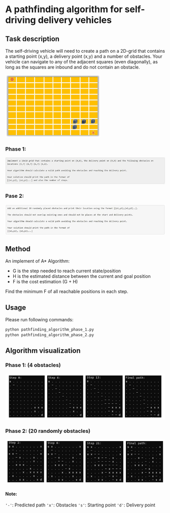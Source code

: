 # A pathfinding algorithm for self-driving delivery vehicles

## Task description
The self-driving vehicle will need to create a path on a 2D-grid that contains a starting point (x,y), a delivery point (x,y) and a number of obstacles. Your vehicle can navigate to any of the adjacent squares (even diagonally), as long as the squares are inbound and do not contain an obstacle.

<img src="Figs/task.png" width="300" height="200" alt="Task description demo"/>

### Phase 1:
<img src="Figs/phase1.jpg" width="850" alt="Phase 1"/>

### Pase 2:
<img src="Figs/phase2.jpg" width="850" alt="Phase 2"/>

## Method
An implement of A* Algorithm:
- G is the step needed to reach current state/position
- H is the estimated distance between the current and goal position
- F is the cost estimation (G + H) 

Find the minimum F of all reachable positions in each step.

## Usage
Please run following commands: 
```bash
python pathfinding_algorithm_phase_1.py
python pathfinding_algorithm_phase_2.py
```

## Algorithm visualization

### Phase 1: (4 obstacles)
![Phase 1 vis](Figs/phase1-vis.png)

### Phase 2: (20 randomly obstacles)
![Phase 2 vis](Figs/phase2-vis.png)


#### Note:
`'-'`: Predicted path
`'x'`: Obstacles
`'s'`: Starting point
`'d'`: Delivery point